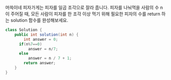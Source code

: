 머쓱이네 피자가게는 피자를 일곱 조각으로 잘라 줍니다. 피자를 나눠먹을 사람의 수 n이 주어질 때, 모든 사람이 피자를 한 조각 이상 먹기 위해 필요한 피자의 수를 return 하는 solution 함수를 완성해보세요.


```java
class Solution {
    public int solution(int n) {
        int answer = 0;
      if(n%7==0)
          answer = n/7;
      else
          answer = n / 7 + 1;
        return answer;
    }
}
```
